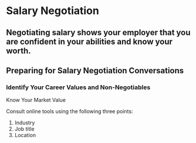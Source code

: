 # Salary Negotiation

## Negotiating salary shows your employer that you are confident in your abilities and know your worth.

## Preparing for Salary Negotiation Conversations
### Identify Your Career Values and Non-Negotiables

Know Your Market Value

Consult online tools using the following three points:
 1. Industry
 2. Job title
 3. Location

        
